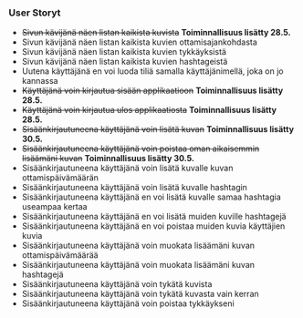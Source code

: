 ### User Storyt
- ~~Sivun kävijänä näen listan kaikista kuvista~~ **Toiminnallisuus lisätty 28.5.**
- Sivun kävijänä näen listan kaikista kuvien ottamisajankohdasta
- Sivun kävijänä näen listan kaikista kuvien tykkäyksistä
- Sivun kävijänä näen listan kaikista kuvien hashtageistä
- Uutena käyttäjänä en voi luoda tiliä samalla käyttäjänimellä, joka on jo kannassa
- ~~Käyttäjänä voin kirjautua sisään applikaatioon~~ **Toiminnallisuus lisätty 28.5.**
- ~~Käyttäjänä voin kirjautua ulos applikaatiosta~~ **Toiminnallisuus lisätty 28.5.**
- ~~Sisäänkirjautuneena käyttäjänä voin lisätä kuvan~~ **Toiminnallisuus lisätty 30.5.**
- ~~Sisäänkirjautuneena käyttäjänä voin poistaa oman aikaisemmin lisäämäni kuvan~~ **Toiminnallisuus lisätty 30.5.**
- Sisäänkirjautuneena käyttäjänä voin lisätä kuvalle kuvan ottamispäivämäärän
- Sisäänkirjautuneena käyttäjänä voin lisätä kuvalle hashtagin
- Sisäänkirjautuneena käyttäjänä en voi lisätä kuvalle samaa hashtagia useampaa kertaa
- Sisäänkirjautuneena käyttäjänä en voi lisätä muiden kuville hashtagejä
- Sisäänkirjautuneena käyttäjänä en voi poistaa muiden kuvia käyttäjien kuvia
- Sisäänkirjautuneena käyttäjänä voin muokata lisäämäni kuvan ottamispäivämäärää
- Sisäänkirjautuneena käyttäjänä voin muokata lisäämäni kuvan hashtagejä
- Sisäänkirjautuneena käyttäjänä voin tykätä kuvista
- Sisäänkirjautuneena käyttäjänä voin tykätä kuvasta vain kerran
- Sisäänkirjautuneena käyttäjänä voin poistaa tykkäykseni